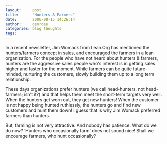 ```yaml
---
layout:     post
title:      "Hunters & Farmers"
date:       2006-08-15 14:26:14
author:     geordee
categories: blog thoughts
tags:
---
```


In a recent newsletter, Jim Womack from Lean.Org has mentioned the hunters/farmers concept in sales, and encouraged the farmers in a lean organization. For the people who have not heard about hunters & farmers, hunters are the aggressive sales people who's interest is in getting sales higher and faster for the moment. While farmers can be quite future-minded, nurturing the customers, slowly building them up to a long term relationship.

These days organizations prefer hunters (we call head-hunters, not head-farmers; isn't it?) and that helps them meet the short-term targets very well. When the hunters get worn out, they get new hunters! When the customer is not happy being hunted ruthlessly, the hunters go and find new customers and hunt them down! I guess that is why Jim Womack preferred farmers than hunters.

But, farming is not very attractive. And nobody has patience. What do we do now? ‘Hunters who occasionally farm' does not sound nice! Shall we encourage farmers, who hunt occasionally?
